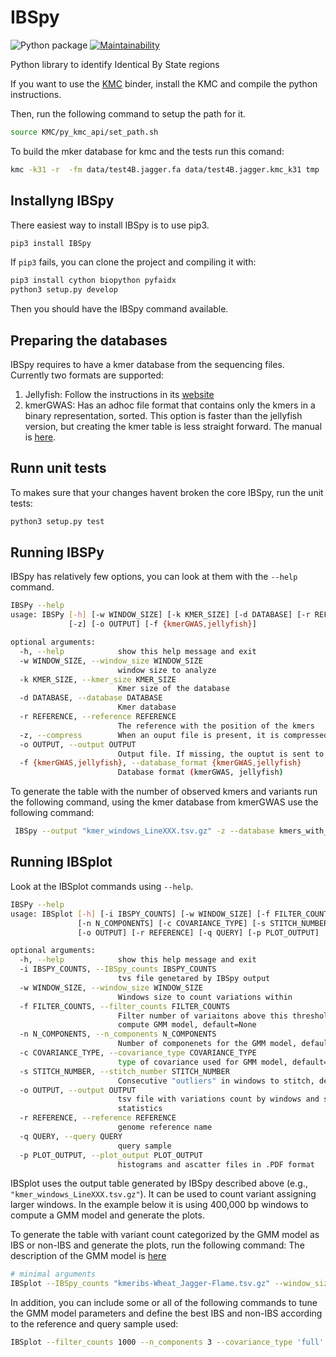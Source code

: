 # IBSpy

![Python package](https://github.com/Uauy-Lab/IBSpy/workflows/Python%20package/badge.svg)
[![Maintainability](https://api.codeclimate.com/v1/badges/5a4b1b0e89f7f9f8c34c/maintainability)](https://codeclimate.com/github/Uauy-Lab/IBSpy/maintainability)

Python library to identify Identical By State regions

If you want to use the [KMC](https://github.com/refresh-bio/KMC) binder, install the KMC and compile the python instructions.

Then, run the following command to setup the path for it.  
```sh
source KMC/py_kmc_api/set_path.sh 
```

To build the mker database for kmc and the tests run this comand:

```sh
kmc -k31 -r  -fm data/test4B.jagger.fa data/test4B.jagger.kmc_k31 tmp
```


## Installyng IBSpy

There easiest way to install IBSpy is to use pip3. 

```sh
pip3 install IBSpy
```


If ```pip3``` fails, you can clone the project and compiling it with:

```sh
pip3 install cython biopython pyfaidx
python3 setup.py develop
```

Then you should have the  IBSpy command available. 


## Preparing the databases

IBSpy requires to have a kmer database from the sequencing files. Currently two formats are supported:

  1. Jellyfish: Follow the instructions in its [website](https://github.com/gmarcais/Jellyfish/blob/master/doc/Readme.md)
  2. kmerGWAS: Has an adhoc file format that contains only the kmers in a binary representation, sorted. This option is faster than the jellyfish version, but creating the kmer table is less straight forward. The manual is [here](https://github.com/voichek/kmersGWAS/blob/master/manual.pdf).

## Runn unit tests

To makes sure that your changes havent broken the core IBSpy, run the unit tests:

```sh
python3 setup.py test
```


## Running IBSPy

IBSpy has relatively few options, you can look at them with the ```--help``` command. 

```sh
IBSPy --help
usage: IBSPy [-h] [-w WINDOW_SIZE] [-k KMER_SIZE] [-d DATABASE] [-r REFERENCE]
             [-z] [-o OUTPUT] [-f {kmerGWAS,jellyfish}]

optional arguments:
  -h, --help            show this help message and exit
  -w WINDOW_SIZE, --window_size WINDOW_SIZE
                        window size to analyze
  -k KMER_SIZE, --kmer_size KMER_SIZE
                        Kmer size of the database
  -d DATABASE, --database DATABASE
                        Kmer database
  -r REFERENCE, --reference REFERENCE
                        The reference with the position of the kmers
  -z, --compress        When an ouput file is present, it is compressed as .gz
  -o OUTPUT, --output OUTPUT
                        Output file. If missing, the ouptut is sent to stdout
  -f {kmerGWAS,jellyfish}, --database_format {kmerGWAS,jellyfish}
                        Database format (kmerGWAS, jellyfish)
```

To generate the table with the number of observed kmers and variants run the following command, using the kmer database from kmerGWAS use the following command:


```sh
 IBSpy --output "kmer_windows_LineXXX.tsv.gz" -z --database kmers_with_strand  --reference arinaLrFor.fa --window_size 50000 --compress --database_format kmerGWAS
```

## Running IBSplot

Look at the IBSplot commands using ```--help```.

```sh
IBSPy --help
usage: IBSplot [-h] [-i IBSPY_COUNTS] [-w WINDOW_SIZE] [-f FILTER_COUNTS]
               [-n N_COMPONENTS] [-c COVARIANCE_TYPE] [-s STITCH_NUMBER]
               [-o OUTPUT] [-r REFERENCE] [-q QUERY] [-p PLOT_OUTPUT]

optional arguments:
  -h, --help            show this help message and exit
  -i IBSPY_COUNTS, --IBSpy_counts IBSPY_COUNTS
                        tvs file genetared by IBSpy output
  -w WINDOW_SIZE, --window_size WINDOW_SIZE
                        Windows size to count variations within
  -f FILTER_COUNTS, --filter_counts FILTER_COUNTS
                        Filter number of variaitons above this threshold to
                        compute GMM model, default=None
  -n N_COMPONENTS, --n_components N_COMPONENTS
                        Number of componenets for the GMM model, default=3
  -c COVARIANCE_TYPE, --covariance_type COVARIANCE_TYPE
                        type of covariance used for GMM model, default="full"
  -s STITCH_NUMBER, --stitch_number STITCH_NUMBER
                        Consecutive "outliers" in windows to stitch, default=3
  -o OUTPUT, --output OUTPUT
                        tsv file with variations count by windows and summary
                        statistics
  -r REFERENCE, --reference REFERENCE
                        genome reference name
  -q QUERY, --query QUERY
                        query sample
  -p PLOT_OUTPUT, --plot_output PLOT_OUTPUT
                        histograms and ascatter files in .PDF format
```

IBSplot uses the output table generated by IBSpy described above (e.g., ```"kmer_windows_LineXXX.tsv.gz"```). It can be used to count variant assigning larger windows. In the example below it is using 400,000 bp windows to compute  a GMM model and generate the plots.

To generate the table with variant count categorized by the GMM model as IBS or non-IBS and generate the plots, run the following command:
The description of the GMM model is [here](https://scikit-learn.org/stable/modules/generated/sklearn.mixture.GaussianMixture.html#sklearn.mixture.GaussianMixture)

```sh
# minimal arguments
IBSplot --IBSpy_counts "kmeribs-Wheat_Jagger-Flame.tsv.gz" --window_size 400000 --output gmm_ibs.tsv.gz --reference Jagger --query Flame --plot_output gmm_plots.pdf
```

In addition, you can include some or all of the following commands to tune the GMM model parameters and define the best IBS and non-IBS according to the reference and query sample used:

```sh
IBSplot --filter_counts 1000 --n_components 3 --covariance_type 'full' --stitch_number 3
```

